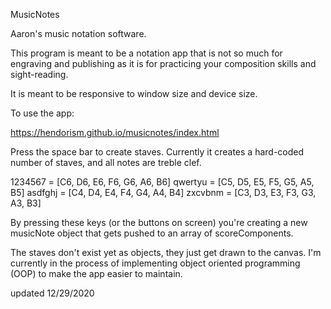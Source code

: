 MusicNotes

Aaron's music notation software.

This program is meant to be a notation app that is not so much for engraving and publishing as it is for practicing your composition skills and sight-reading.

It is meant to be responsive to window size and device size.

To use the app:

https://hendorism.github.io/musicnotes/index.html

Press the space bar to create staves. Currently it creates a hard-coded number of staves, and all notes are treble clef.

1234567 = [C6, D6, E6, F6, G6, A6, B6]
qwertyu = [C5, D5, E5, F5, G5, A5, B5]
asdfghj = [C4, D4, E4, F4, G4, A4, B4]
zxcvbnm = [C3, D3, E3, F3, G3, A3, B3]

By pressing these keys (or the buttons on screen) you're creating a new musicNote object that gets pushed to an array of scoreComponents.

The staves don't exist yet as objects, they just get drawn to the canvas. I'm currently in the process of implementing object oriented programming (OOP) to make the app easier to maintain.


updated 12/29/2020